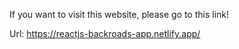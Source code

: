 
If you want to visit this website, please go to this link! 

Url: https://reactjs-backroads-app.netlify.app/
